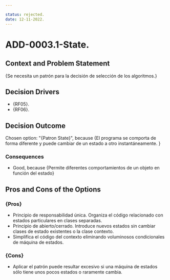 ```yaml
---

status: rejected.
date: 12-11-2022.
---
```

# ADD-0003.1-State.

## Context and Problem Statement

{Se necesita un patrón para la decisión de selección de los algoritmos.}

## Decision Drivers

* {RF05}.
* {RF06}.

## Decision Outcome

Chosen option: "{Patron State}", because
{El programa se comporta de forma diferente y puede cambiar de un estado a otro instantáneamente. }

### Consequences

* Good, because {Permite diferentes comportamientos de un objeto en función del estado}

## Pros and Cons of the Options

### {Pros}

* Principio de responsabilidad única. Organiza el código relacionado con estados particulares en clases separadas.
* Principio de abierto/cerrado. Introduce nuevos estados sin cambiar clases de estado existentes o la clase contexto.
* Simplifica el código del contexto eliminando voluminosos condicionales de máquina de estados.
### {Cons}

* Aplicar el patrón puede resultar excesivo si una máquina de estados sólo tiene unos pocos estados o raramente cambia.
